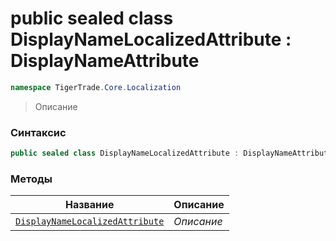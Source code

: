 
# public sealed class DisplayNameLocalizedAttribute : DisplayNameAttribute
```csharp
namespace TigerTrade.Core.Localization
```



> Описание

### Синтаксис
```csharp
public sealed class DisplayNameLocalizedAttribute : DisplayNameAttribute
```


### Методы
| Название | Описание |
| --- | --- |
| [`DisplayNameLocalizedAttribute`](./DisplayNameLocalizedAttribute.cs/Методы/DisplayNameLocalizedAttribute.md) | *Описание* |



